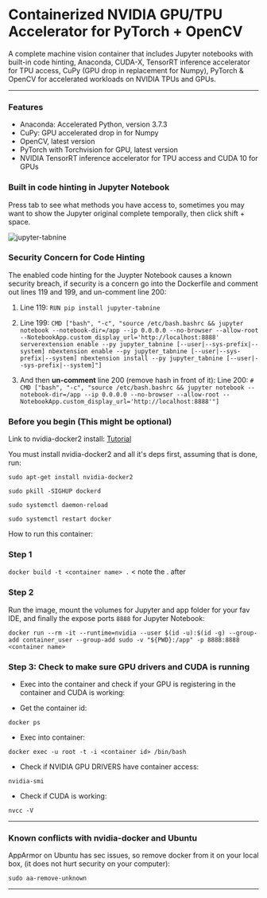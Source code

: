# Containerized NVIDIA GPU/TPU Accelerator for PyTorch + OpenCV
A complete machine vision container that includes Jupyter notebooks with built-in code hinting, Anaconda, CUDA-X, TensorRT inference accelerator for TPU access, CuPy (GPU drop in replacement for Numpy), PyTorch &amp; OpenCV for accelerated workloads on NVIDIA TPUs and GPUs.

-----------------------------------------------------------

### Features ###
- Anaconda: Accelerated Python, version 3.7.3
- CuPy: GPU accelerated drop in for Numpy
- OpenCV, latest version
- PyTorch with Torchvision for GPU, latest version
- NVIDIA TensorRT inference accelerator for TPU access and CUDA 10 for GPUs

### Built in code hinting in Jupyter Notebook ###

Press tab to see what methods you have access to, sometimes you may want to show the Jupyter original complete temporally, then click shift + space.

![jupyter-tabnine](https://raw.githubusercontent.com/wenmin-wu/jupyter-tabnine/master/images/demo.gif)


### Security Concern for Code Hinting ###

The enabled code hinting for the Juypter Notebook causes a known security breach, if security is a concern go into the Dockerfile and comment out lines 119 and 199, and un-comment line 200:

1. Line 119: ` RUN pip install jupyter-tabnine `

2. Line 199: ` CMD ["bash", "-c", "source /etc/bash.bashrc && jupyter notebook --notebook-dir=/app --ip 0.0.0.0 --no-browser --allow-root --NotebookApp.custom_display_url='http://localhost:8888' serverextension enable --py jupyter_tabnine [--user|--sys-prefix|--system] nbextension enable --py jupyter_tabnine [--user|--sys-prefix|--system] nbextension install --py jupyter_tabnine [--user|--sys-prefix|--system]"] `

3. And then <strong>un-comment</strong> line 200 (remove hash in front of it):
Line 200: ` # CMD ["bash", "-c", "source /etc/bash.bashrc && jupyter notebook --notebook-dir=/app --ip 0.0.0.0 --no-browser --allow-root --NotebookApp.custom_display_url='http://localhost:8888'"] `


### Before you begin (This might be optional) ###

Link to nvidia-docker2 install: [Tutorial](https://medium.com/@sh.tsang/docker-tutorial-5-nvidia-docker-2-0-installation-in-ubuntu-18-04-cb80f17cac65)

You must install nvidia-docker2 and all it's deps first, assuming that is done, run:


 ` sudo apt-get install nvidia-docker2 `
 
 ` sudo pkill -SIGHUP dockerd `
 
 ` sudo systemctl daemon-reload `
 
 ` sudo systemctl restart docker `
 

How to run this container:


### Step 1 ###

` docker build -t <container name> . `  < note the . after <container name>


### Step 2 ###

Run the image, mount the volumes for Jupyter and app folder for your fav IDE, and finally the expose ports `8888` for Jupyter Notebook:


` docker run --rm -it --runtime=nvidia --user $(id -u):$(id -g) --group-add container_user --group-add sudo -v "${PWD}:/app" -p 8888:8888  <container name> `


### Step 3: Check to make sure GPU drivers and CUDA is running ###

- Exec into the container and check if your GPU is registering in the container and CUDA is working:

- Get the container id:

` docker ps `

- Exec into container:

` docker exec -u root -t -i <container id> /bin/bash `

- Check if NVIDIA GPU DRIVERS have container access:

` nvidia-smi `

- Check if CUDA is working:

` nvcc -V `

--------------------------------------------------


### Known conflicts with nvidia-docker and Ubuntu ###

AppArmor on Ubuntu has sec issues, so remove docker from it on your local box, (it does not hurt security on your computer):

` sudo aa-remove-unknown `

--------------------------------------------------


